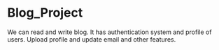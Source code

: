 # Blog_Project
We can read and write blog. It has authentication system and profile of users. Upload profile and update email and other features.
